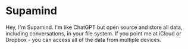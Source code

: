 # Supamind

Hey, I'm Supamind. I'm like ChatGPT but open source and store all data, including conversations, in your file system. If you point me at iCloud or Dropbox - you can access all of the data from multiple devices.
